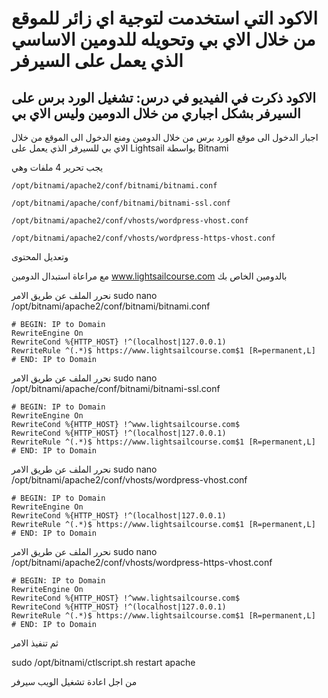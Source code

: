 # الاكود التي استخدمت لتوجية اي زائر للموقع من خلال الاي بي وتحويله للدومين الاساسي الذي يعمل على السيرفر

## الاكود ذكرت في الفيديو في درس: تشغيل الورد برس على السيرفر بشكل اجباري من خلال الدومين وليس الاي بي


اجبار الدخول الى موقع الورد برس من خلال الدومين ومنع الدخول الى الموقع من خلال الاي بي للسيرفر الذي يعمل على
Lightsail
بواسطة
Bitnami

يجب تحرير 4 ملفات وهي
```
/opt/bitnami/apache2/conf/bitnami/bitnami.conf

/opt/bitnami/apache/conf/bitnami/bitnami-ssl.conf

/opt/bitnami/apache2/conf/vhosts/wordpress-vhost.conf

/opt/bitnami/apache2/conf/vhosts/wordpress-https-vhost.conf
```
وتعديل المحتوى 

مع مراعاة استبدال الدومين
www.lightsailcourse.com
بالدومين الخاص بك

نحرر الملف عن طريق الامر
sudo nano /opt/bitnami/apache2/conf/bitnami/bitnami.conf

```
# BEGIN: IP to Domain
RewriteEngine On
RewriteCond %{HTTP_HOST} !^(localhost|127.0.0.1)
RewriteRule ^(.*)$ https://www.lightsailcourse.com$1 [R=permanent,L]
# END: IP to Domain
```

نحرر الملف عن طريق الامر
sudo nano /opt/bitnami/apache/conf/bitnami/bitnami-ssl.conf

```
# BEGIN: IP to Domain
RewriteEngine On
RewriteCond %{HTTP_HOST} !^www.lightsailcourse.com$
RewriteCond %{HTTP_HOST} !^(localhost|127.0.0.1)
RewriteRule ^(.*)$ https://www.lightsailcourse.com$1 [R=permanent,L]
# END: IP to Domain
```
نحرر الملف عن طريق الامر
sudo nano /opt/bitnami/apache2/conf/vhosts/wordpress-vhost.conf

```
# BEGIN: IP to Domain
RewriteEngine On
RewriteCond %{HTTP_HOST} !^(localhost|127.0.0.1)
RewriteRule ^(.*)$ https://www.lightsailcourse.com$1 [R=permanent,L]
# END: IP to Domain
```

نحرر الملف عن طريق الامر
sudo nano /opt/bitnami/apache2/conf/vhosts/wordpress-https-vhost.conf

```
# BEGIN: IP to Domain
RewriteEngine On
RewriteCond %{HTTP_HOST} !^www.lightsailcourse.com$
RewriteCond %{HTTP_HOST} !^(localhost|127.0.0.1)
RewriteRule ^(.*)$ https://www.lightsailcourse.com$1 [R=permanent,L]
# END: IP to Domain
```


ثم تنفيذ الامر

sudo /opt/bitnami/ctlscript.sh restart apache

من اجل اعادة تشغيل الويب سيرفر
